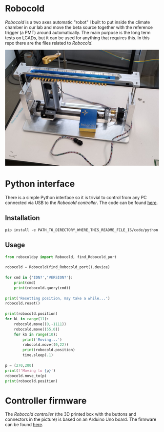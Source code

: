 # Robocold

*Robocold* is a two axes automatic "robot" I built to put inside the climate chamber in our lab and move the beta source together with the reference trigger (a PMT) around automatically. The main purpose is the long term tests on LGADs, but it can be used for anything that requires this. In this repo there are the files related to *Robocold*.

![Picture of Robocold](img/photo_2022-07-28_15-15-12.jpg)

# Python interface

There is a simple Python interface so it is trivial to control from any PC connected via USB to the *Robocold controller*. The code can be found [here](code/python).

## Installation

```
pip install -e PATH_TO_DIRECTORY_WHERE_THIS_README_FILE_IS/code/python
```

## Usage

```python
from robocoldpy import Robocold, find_Robocold_port

robocold = Robocold(find_Robocold_port().device)
	
for cmd in {'IDN?','VERSION?'}:
	print(cmd)
	print(robocold.query(cmd))

print('Resetting position, may take a while...')
robocold.reset()

print(robocold.position)
for kL in range(11):
	robocold.move((0,-1111))
	robocold.move((55,0))
	for kS in range(10):
		print('Moving...')
		robocold.move((0,22))
		print(robocold.position)
		time.sleep(.1)

p = (270,200)
print(f'Moving to {p}')
robocold.move_to(p)
print(robocold.position)
```

# Controller firmware

The *Robocold controller* (the 3D printed box with the buttons and connectors in the picture) is based on an Arduino Uno board. The firmware can be found [here](code/arduino).
